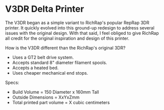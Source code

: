 # V3DR Delta Printer
The V3DR began as a simple variant to RichRap's popular RepRap 3DR printer. It quickly evolved into this ground-up redesign to address several issues with the original design. With that said, I feel obliged to give RichRap all credit for the original inspiration and design of this printer.

How is the V3DR different than the RichRap's original 3DR?
- Uses a GT2 belt drive system.
- Accepts standard 8" diameter filament spools.
- Accepts a heated bed.
- Uses cheaper mechanical end stops.

Specs:
- Build Volume = 150 Diameter x 160mm Tall
- Outside Dimensions = XxYxZmm
- Total printed part volume = X cubic centimeters
